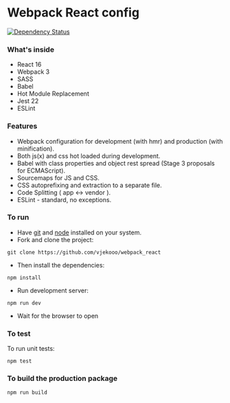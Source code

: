 # Webpack React config

[![Dependency Status](https://img.shields.io/david/ReactJSResources/react-webpack-babel.svg)](https://david-dm.org/dylang/npm-check)

### What's inside

* React 16
* Webpack 3
* SASS
* Babel
* Hot Module Replacement
* Jest 22
* ESLint

### Features

* Webpack configuration for development (with hmr) and production (with minification).
* Both js(x) and css hot loaded during development.
* Babel with class properties and object rest spread (Stage 3 proposals for ECMAScript).
* Sourcemaps for JS and CSS.
* CSS autoprefixing and extraction to a separate file.
* Code Splitting ( app <-> vendor ).
* ESLint - standard, no exceptions.

### To run

* Have [git](https://git-scm.com/) and [node](https://nodejs.org/en/) installed on your system.
* Fork and clone the project:

```
git clone https://github.com/vjekooo/webpack_react
```

* Then install the dependencies:

```
npm install
```

* Run development server:

```
npm run dev
```

 * Wait for the browser to open

### To test
To run unit tests:

```
npm test
```

### To build the production package

```
npm run build
```
